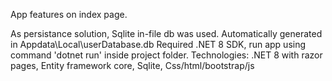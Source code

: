 App features on index page.

As persistance solution, Sqlite in-file db was used. Automatically generated in Appdata\Local\userDatabase.db
Required .NET 8 SDK, run app using command 'dotnet run' inside project folder.
Technologies: .NET 8 with razor pages, Entity framework core, Sqlite, Css/html/bootstrap/js
